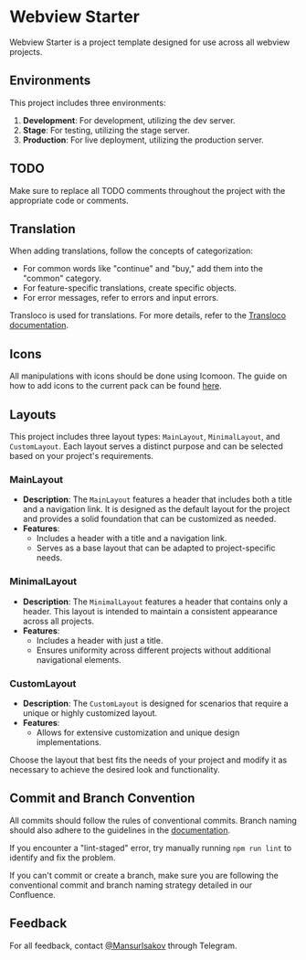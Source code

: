 # Webview Starter

Webview Starter is a project template designed for use across all webview projects.

## Environments

This project includes three environments:

1. **Development**: For development, utilizing the dev server.
2. **Stage**: For testing, utilizing the stage server.
3. **Production**: For live deployment, utilizing the production server.

## TODO

Make sure to replace all TODO comments throughout the project with the appropriate code or comments.

## Translation

When adding translations, follow the concepts of categorization:

- For common words like "continue" and "buy," add them into the "common" category.
- For feature-specific translations, create specific objects.
- For error messages, refer to errors and input errors.

Transloco is used for translations. For more details, refer to the [Transloco documentation](https://jsverse.github.io/transloco/docs/translation-in-the-template).

## Icons

All manipulations with icons should be done using Icomoon. The guide on how to add icons to the current pack can be found [here](https://icomoon.io/docs).

## Layouts

This project includes three layout types: `MainLayout`, `MinimalLayout`, and `CustomLayout`. Each layout serves a distinct purpose and can be selected based on your project's requirements.

### MainLayout

- **Description**: The `MainLayout` features a header that includes both a title and a navigation link. It is designed as the default layout for the project and provides a solid foundation that can be customized as needed.
- **Features**:
  - Includes a header with a title and a navigation link.
  - Serves as a base layout that can be adapted to project-specific needs.

### MinimalLayout

- **Description**: The `MinimalLayout` features a header that contains only a header. This layout is intended to maintain a consistent appearance across all projects.
- **Features**:
  - Includes a header with just a title.
  - Ensures uniformity across different projects without additional navigational elements.

### CustomLayout

- **Description**: The `CustomLayout` is designed for scenarios that require a unique or highly customized layout.
- **Features**:
  - Allows for extensive customization and unique design implementations.

Choose the layout that best fits the needs of your project and modify it as necessary to achieve the desired look and functionality.

## Commit and Branch Convention

All commits should follow the rules of conventional commits. Branch naming should also adhere to the guidelines in the [documentation](https://ec.europa.eu/component-library/v1.15.0/eu/docs/conventions/git/).

If you encounter a "lint-staged" error, try manually running `npm run lint` to identify and fix the problem.

If you can't commit or create a branch, make sure you are following the conventional commit and branch naming strategy detailed in our Confluence.

## Feedback

For all feedback, contact [@MansurIsakov](https://telegram.me/mansurisakov) through Telegram.
